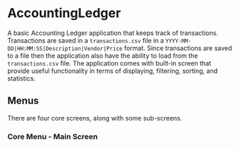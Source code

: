 # AccountingLedger
A basic Accounting Ledger application that keeps track of transactions. Transactions are saved in a `transactions.csv` file in a `YYYY-MM-DD|HH:MM:SS|Description|Vendor|Price` format.
Since transactions are saved to a file then the application also have the ability to load from the `transactions.csv` file. The application comes with built-in screen that provide useful
functionality in terms of displaying, filtering, sorting, and statistics.

## Menus
There are four core screens, along with some sub-screens.

### Core Menu - Main Screen
